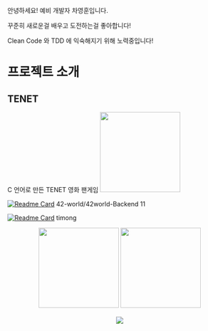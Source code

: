 안녕하세요! 예비 개발자 차영훈입니다.

꾸준히 새로운걸 배우고 도전하는걸 좋아합니다!

Clean Code 와 TDD 에 익숙해지기 위해 노력중입니다!

# 프로젝트 소개

## TENET
C 언어로 만든 TENET 영화 팬게임
  <a href="https://github.com/skyrich2000/TENET"><img style="height: 180px" src="https://github-readme-stats.vercel.app/api/pin/?username=skyrich2000&repo=TENET"/></a>

[![Readme Card](https://github-readme-stats.vercel.app/api/pin/?username=anuraghazra&repo=github-readme-stats)](https://github.com/anuraghazra/github-readme-stats)
42-world/42world-Backend
11 

[![Readme Card](https://github-readme-stats.vercel.app/api/pin/?username=anuraghazra&repo=github-readme-stats)](https://github.com/anuraghazra/github-readme-stats)
timong

<p align="center">  
  <a href="https://github.com/anuraghazra/github-readme-stats"><img style="height: 180px" src="https://github-readme-stats.vercel.app/api?username=skyrich2000"/></a>
  <a href="https://github.com/anuraghazra/github-readme-stats"><img style="height: 180px" src="https://github-readme-stats.vercel.app/api/top-langs/?username=skyrich2000&layout=compact"/></a>
  </br>
  </br>
  <a href="https://hits.seeyoufarm.com"><img src="https://hits.seeyoufarm.com/api/count/incr/badge.svg?url=https%3A%2F%2Fgithub.com%2FSkyrich2000&count_bg=%2379C83D&title_bg=%23555555&icon=github.svg&icon_color=%23E7E7E7&title=hits&edge_flat=false"/></a>
</p>
